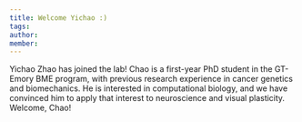 ```yaml
---
title: Welcome Yichao :)
tags:
author: 
member:
---
```


Yichao Zhao has joined the lab! Chao is a first-year PhD student in the GT-Emory BME program, with previous research experience in cancer genetics and biomechanics. He is interested in computational biology, and we have convinced him to apply that interest to neuroscience and visual plasticity. Welcome, Chao!


